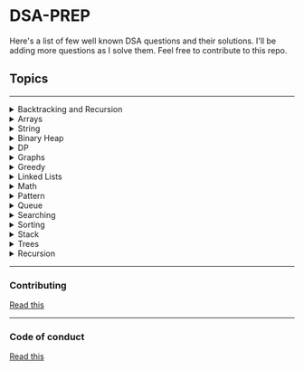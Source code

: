 # **DSA-PREP**

Here's a list of few well known DSA questions and their solutions. I'll be adding more questions as I solve them. Feel free to contribute to this repo.

## **Topics**
---
<details>
<summary>Backtracking and Recursion</summary>

**[Java]**('../BacktrackingRecursion/Java')
</details>

<details>
<summary>Arrays</summary>

**[Java]**('../Basic/Arrays/Java')
</details>

<details>
<summary>String</summary>

**[Java]**('../Basic/Strings/Java')
</details>

<details>
<summary>Binary Heap</summary>

**[Java]**('../BinaryHeap/Java')
</details>

<details>
<summary>DP</summary>

**[Java]**('../DP/Java')
</details>

<details>
<summary>Graphs</summary>

**[Java]**('../Graphs/Problems/Java')
</details>

<details>
<summary>Greedy</summary>

**[Java]**('../Greedy/Java')
</details>

<details>
<summary>Linked Lists</summary>

**[Java]**('../LinkedList/Java')
</details>

<details>
<summary>Math</summary>

**[Java]**('../Maths/Java')
</details>

<details>
<summary>Pattern</summary>

**[Java]**('../Patterns/Java')
</details>

<details>
<summary>Queue</summary>

**[Swift]**('../Queue/Swift')
</details>

<details>
<summary>Searching</summary>

**[Search]**('../Search/Problems/Java')
</details>

<details>
<summary>Sorting</summary>

**[Java]**('../Sort/Java')
**[Python]**('../Sort/Python')
</details>

<details>
<summary>Stack</summary>

**[Java]**('../Stack/Java')
**[C++]**('../Stack/C++')
</details>

<details>
<summary>Trees</summary>

**[Java]**('../Trees/Java')
</details>

<details>
<summary>Recursion</summary>

**[Python]**('../Recursion/Python')
</details>

---
### **Contributing**
[Read this](contribution.md)

---
### **Code of conduct**
[Read this](code_of_conduct.md)

